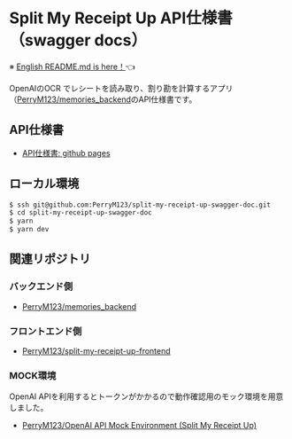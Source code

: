 # Split My Receipt Up API仕様書（swagger docs）

※ [English README.md is here！](/README-english.md)👈

OpenAIのOCR でレシートを読み取り、割り勘を計算するアプリ（[PerryM123/memories_backend](https://github.com/PerryM123/memories_backend)のAPI仕様書です。

## API仕様書 

- [API仕様書: github pages](https://perrym123.github.io/split-my-receipt-up-swagger-doc)

## ローカル環境

```sh
$ ssh git@github.com:PerryM123/split-my-receipt-up-swagger-doc.git
$ cd split-my-receipt-up-swagger-doc
$ yarn
$ yarn dev
```

## 関連リポジトリ

### バックエンド側

- [PerryM123/memories_backend](https://github.com/PerryM123/memories_backend)

### フロントエンド側

- [PerryM123/split-my-receipt-up-frontend](https://github.com/PerryM123/split-my-receipt-up-frontend)

### MOCK環境

OpenAI APIを利用するとトークンがかかるので動作確認用のモック環境を用意しました。

- [PerryM123/OpenAI API Mock Environment (Split My Receipt Up)](https://github.com/PerryM123/open-ai-api-mock-environment)
